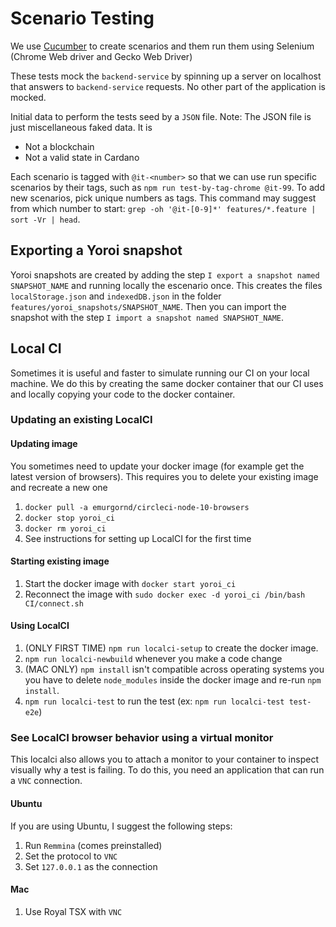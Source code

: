 # Scenario Testing

We use [Cucumber](https://cucumber.io/) to create scenarios and them run them using Selenium (Chrome Web driver and Gecko Web Driver)

These tests mock the `backend-service` by spinning up a server on localhost that answers to `backend-service` requests.
No other part of the application is mocked.

Initial data to perform the tests seed by a `JSON` file.
Note: The JSON file is just miscellaneous faked data. It is
- Not a blockchain
- Not a valid state in Cardano

Each scenario is tagged with `@it-<number>` so that we can use run specific scenarios by their tags, such as `npm run test-by-tag-chrome @it-99`. To add new scenarios, pick unique numbers as tags. This command may suggest from which number to start: `grep -oh '@it-[0-9]*' features/*.feature | sort -Vr | head`.

## Exporting a Yoroi snapshot

Yoroi snapshots are created by adding the step `I export a snapshot named SNAPSHOT_NAME` and running locally the escenario once. This creates the files `localStorage.json` and `indexedDB.json` in the folder `features/yoroi_snapshots/SNAPSHOT_NAME`. Then you can import the snapshot with the  step `I import a snapshot named SNAPSHOT_NAME`.

## Local CI

Sometimes it is useful and faster to simulate running our CI on your local machine. We do this by creating the same docker container that our CI uses and locally copying your code to the docker container.

### Updating an existing LocalCI

#### Updating image

You sometimes need to update your docker image (for example get the latest version of browsers). This requires you to delete your existing image and recreate a new one
1) `docker pull -a emurgornd/circleci-node-10-browsers`
1) `docker stop yoroi_ci`
1) `docker rm yoroi_ci`
1) See instructions for setting up LocalCI for the first time

#### Starting existing image
1) Start the docker image with `docker start yoroi_ci`
1) Reconnect the image with `sudo docker exec -d yoroi_ci /bin/bash CI/connect.sh`

#### Using LocalCI

1) (ONLY FIRST TIME) `npm run localci-setup` to create the docker image.
1) `npm run localci-newbuild` whenever you make a code change
1) (MAC ONLY) `npm install` isn't compatible across operating systems you you have to delete `node_modules` inside the docker image and re-run `npm install`.
1) `npm run localci-test` to run the test (ex: `npm run localci-test test-e2e`)

### See LocalCI browser behavior using a virtual monitor

This localci also allows you to attach a monitor to your container to inspect visually why a test is failing. To do this, you need an application that can run a `VNC` connection. 

#### Ubuntu

If you are using Ubuntu, I suggest the following steps:
1) Run `Remmina` (comes preinstalled)
1) Set the protocol to `VNC`
1) Set `127.0.0.1` as the connection

#### Mac

1) Use Royal TSX with `VNC`
